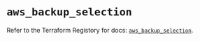 # `aws_backup_selection`

Refer to the Terraform Registory for docs: [`aws_backup_selection`](https://registry.terraform.io/providers/hashicorp/aws/4.65.0/docs/resources/backup_selection).
